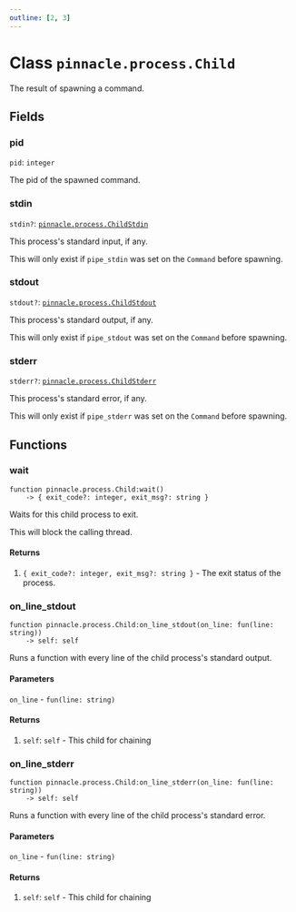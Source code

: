 ```yaml
---
outline: [2, 3]
---
```


# Class `pinnacle.process.Child`


The result of spawning a command.

## Fields

### pid

`pid`: <code>integer</code>

The pid of the spawned command.

### stdin <Badge type="danger" text="nullable" />

`stdin?`: <code><a href="/lua-reference/main/classes/pinnacle.process.ChildStdin">pinnacle.process.ChildStdin</a></code>

This process's standard input, if any.

This will only exist if `pipe_stdin` was set on the `Command` before spawning.

### stdout <Badge type="danger" text="nullable" />

`stdout?`: <code><a href="/lua-reference/main/classes/pinnacle.process.ChildStdout">pinnacle.process.ChildStdout</a></code>

This process's standard output, if any.

This will only exist if `pipe_stdout` was set on the `Command` before spawning.

### stderr <Badge type="danger" text="nullable" />

`stderr?`: <code><a href="/lua-reference/main/classes/pinnacle.process.ChildStderr">pinnacle.process.ChildStderr</a></code>

This process's standard error, if any.

This will only exist if `pipe_stderr` was set on the `Command` before spawning.


## Functions

### <Badge type="method" text="method" /> wait

<div class="language-lua"><pre><code>function pinnacle.process.Child:wait()
    -> { exit_code?: integer, exit_msg?: string }</code></pre></div>

Waits for this child process to exit.

This will block the calling thread.




#### Returns

1. <code>{ exit_code?: integer, exit_msg?: string }</code> - The exit status of the process.




### <Badge type="method" text="method" /> on_line_stdout

<div class="language-lua"><pre><code>function pinnacle.process.Child:on_line_stdout(on_line: fun(line: string))
    -> self: self</code></pre></div>

Runs a function with every line of the child process's standard output.



#### Parameters

`on_line`
	- <code>fun(line: string)</code>



#### Returns

1. `self`: <code>self</code> - This child for chaining




### <Badge type="method" text="method" /> on_line_stderr

<div class="language-lua"><pre><code>function pinnacle.process.Child:on_line_stderr(on_line: fun(line: string))
    -> self: self</code></pre></div>

Runs a function with every line of the child process's standard error.



#### Parameters

`on_line`
	- <code>fun(line: string)</code>



#### Returns

1. `self`: <code>self</code> - This child for chaining



